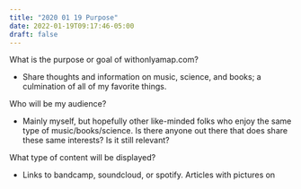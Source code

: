 ```yaml
---
title: "2020 01 19 Purpose"
date: 2022-01-19T09:17:46-05:00
draft: false
---
```


What is the purpose or goal of withonlyamap.com? 

- Share thoughts and information on music, science, and books; a culmination of all of my favorite things. 

Who will be my audience? 

- Mainly myself, but hopefully other like-minded folks who enjoy the same type of music/books/science. Is there anyone out there that does share these same interests? Is it still relevant? 

What type of content will be displayed? 

- Links to bandcamp, soundcloud, or spotify. Articles with pictures on 

